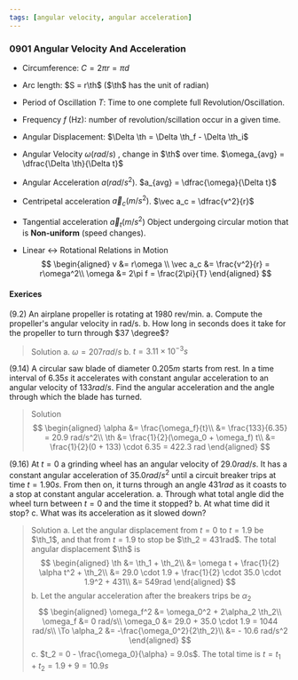 ```yaml
---
tags: [angular velocity, angular acceleration]
---
```


### 0901 Angular Velocity And Acceleration

+ Circumference: $C = 2\pi r = \pi d$
+ Arc length: $S = r\th$ ($\th$ has the unit of radian)
+ Period of Oscillation $T$: Time to one complete full Revolution/Oscillation.
+ Frequency $f$ (Hz): number of revolution/scillation occur in a given time.

+ Angular Displacement: $\Delta \th = \Delta \th_f - \Delta \th_i$
+ Angular Velocity $\omega (rad/s)$ , change in $\th$ over time. $\omega_{avg} = \dfrac{\Delta \th}{\Delta t}$
+ Angular Acceleration $a (rad/s^2)$. $a_{avg} = \dfrac{\omega}{\Delta t}$
+ Centripetal acceleration $\vec a_c (m/s^2)$. $\vec a_c = \dfrac{v^2}{r}$
+ Tangential acceleration $\vec a_t (m/s^2)$
Object undergoing circular motion that is **Non-uniform** (speed changes).
+ Linear $\longleftrightarrow$ Rotational Relations in Motion
$$
\begin{aligned}
v &= r\omega \\
\vec a_c &= \frac{v^2}{r} = r\omega^2\\
\omega &= 2\pi f = \frac{2\pi}{T}
\end{aligned}
$$

#### Exerices
(9.2) An airplane propeller is rotating at 1980 rev/min.
a. Compute the propeller's angular velocity in rad/s.
b. How long in seconds does it take for the propeller to turn through $37 \degree$?
>Solution
a. $\omega = 207 rad/s$
b. $t = 3.11 \times 10^{-3}s$

(9.14) A circular saw blade of diameter $0.205 m$ starts from rest. In a time interval of $6.35 s$ it accelerates with constant angular acceleration to an angular velocity of $133 rad/s$. Find the angular acceleration and the angle through which the blade has turned.
>Solution
$$
\begin{aligned}
\alpha &= \frac{\omega_f}{t}\\
&= \frac{133}{6.35} = 20.9 rad/s^2\\
\th &= \frac{1}{2}(\omega_0 + \omega_f) t\\
&= \frac{1}{2}(0 + 133) \cdot 6.35 = 422.3 rad
\end{aligned}
$$

(9.16) At $t=0$ a grinding wheel has an angular velocity of $29.0 rad/s$. It has a constant angular acceleration of $35.0 rad/s^2$ until a circuit breaker trips at time $t = 1.90s$. From then on, it turns through an angle $431 rad$ as it coasts to a stop at constant angular acceleration.
a. Through what total angle did the wheel turn between $t=0$ and the time it stopped?
b. At what time did it stop?
c. What was its acceleration as it slowed down?
>Solution
a. Let the angular displacement from $t=0$ to $t=1.9$ be $\th_1$, and that from $t=1.9$ to stop be $\th_2 = 431rad$. The total angular displacement $\th$ is
$$
\begin{aligned}
\th &= \th_1 + \th_2\\
&= \omega t + \frac{1}{2} \alpha t^2 + \th_2\\
&= 29.0 \cdot 1.9 + \frac{1}{2} \cdot 35.0 \cdot 1.9^2 + 431\\
&= 549rad
\end{aligned}
$$
b. Let the angular acceleration after the breakers trips be $\alpha_2$
$$
\begin{aligned}
\omega_f^2 &= \omega_0^2 + 2\alpha_2 \th_2\\
\omega_f &= 0 rad/s\\
\omega_0 &= 29.0 + 35.0 \cdot 1.9 = 1044 rad/s\\
\To \alpha_2 &= -\frac{\omega_0^2}{2\th_2}\\
&= - 10.6 rad/s^2
\end{aligned}
$$
c. $t_2 = 0 - \frac{\omega_0}{\alpha} = 9.0s$. The total time is $t = t_1 + t_2 = 1.9 + 9 = 10.9s$
